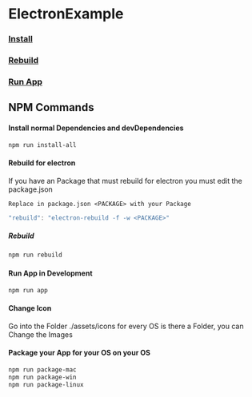 # ElectronExample


### [Install](#Install)
### [Rebuild](#Rebuild)
### [Run App](#Run)


## NPM Commands

#### Install normal Dependencies and devDependencies
```bash
npm run install-all 
```

#### Rebuild for electron
If you have an Package that must rebuild for electron you must edit the package.json

```text
Replace in package.json <PACKAGE> with your Package
```

```javascript
"rebuild": "electron-rebuild -f -w <PACKAGE>"
```

##### Rebuild
```bash
npm run rebuild
```


#### Run App in Development 
```bash
npm run app
```

#### Change Icon 

Go into the Folder ./assets/icons for every OS is there a Folder, you can Change the Images


#### Package your App for your OS on your OS
```bash
npm run package-mac 
npm run package-win 
npm run package-linux
```









